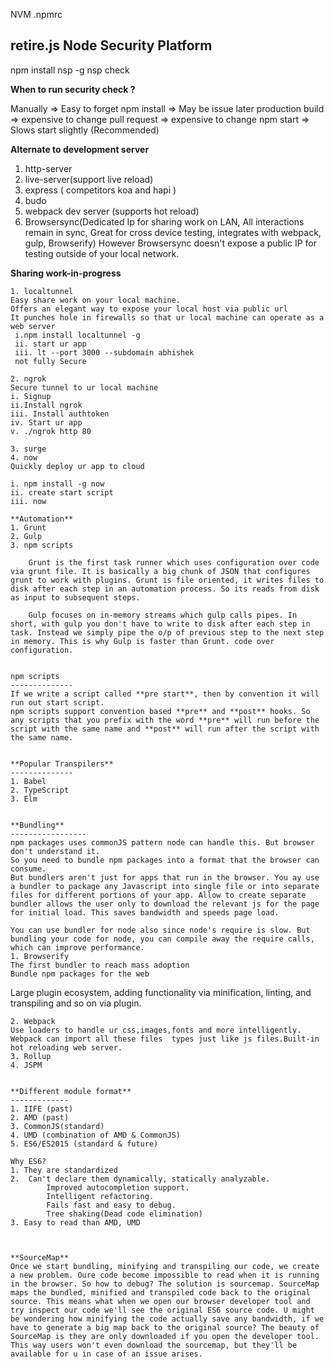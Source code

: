 
NVM
.npmrc


retire.js
Node Security Platform
-------------------------
npm install nsp -g
nsp check


**When to run security check ?**

Manually => Easy to forget
npm install => May be issue later
production build => expensive to change
pull request => expensive to change
npm start => Slows start slightly (Recommended) 


**Alternate to development server**
1. http-server
2. live-server(support live reload)
3. express ( competitors koa and hapi )
4. budo
5. webpack dev server (supports hot reload)
6. Browsersync(Dedicated Ip for sharing work on LAN, All interactions remain in sync, 
	Great for cross device testing, integrates with webpack, gulp, Browserify)
	However Browsersync doesn't expose a public IP for testing outside of your local network.
	
	
**Sharing work-in-progress** 

	1. localtunnel
	Easy share work on your local machine.
	Offers an elegant way to expose your local host via public url
	It punches hole in firewalls so that ur local machine can operate as a web server
	 i.npm install localtunnel -g
	 ii. start ur app
	 iii. lt --port 3000 --subdomain abhishek
	 not fully Secure
	
	2. ngrok
	Secure tunnel to ur local machine
	i. Signup
	ii.Install ngrok
	iii. Install authtoken
	iv. Start ur app
	v. ./ngrok http 80
	
	3. surge
	4. now
	Quickly deploy ur app to cloud
	
	i. npm install -g now
	ii. create start script
	iii. now 
	
	**Automation**
	1. Grunt
	2. Gulp
	3. npm scripts
	
	 	Grunt is the first task runner which uses configuration over code via grunt file. It is basically a big chunk of JSON that configures grunt to work with plugins. Grunt is file oriented, it writes files to disk after each step in an automation process. So its reads from disk as input to subsequent steps.
		
		Gulp focuses on in-memory streams which gulp calls pipes. In short, with gulp you don't have to write to disk after each step in task. Instead we simply pipe the o/p of previous step to the next step in memory. This is why Gulp is faster than Grunt. code over configuration.
		
		
	npm scripts
	--------------
	If we write a script called **pre start**, then by convention it will run out start script.
	npm scripts support convention based **pre** and **post** hooks. So any scripts that you prefix with the word **pre** will run before the script with the same name and **post** will run after the script with the same name.
	
	
	**Popular Transpilers**
	--------------
	1. Babel
	2. TypeScript
	3. Elm
	
	
	**Bundling**
	-----------------
	npm packages uses commonJS pattern node can handle this. But browser don't understand it.
	So you need to bundle npm packages into a format that the browser can consume.
	But bundlers aren't just for apps that run in the browser. You ay use a bundler to package any Javascript into single file or into separate files for different portions of your app. Allow to create separate bundler allows the user only to download the relevant js for the page for initial load. This saves bandwidth and speeds page load.
	
	You can use bundler for node also since node's require is slow. But bundling your code for node, you can compile away the require calls, which can improve performance.
	1. Browserify
	The first bundler to reach mass adoption
	Bundle npm packages for the web 
  Large plugin ecosystem, adding functionality via minification, linting, and transpiling and so on via plugin.
	
	2. Webpack
	Use loaders to handle ur css,images,fonts and more intelligently. Webpack can import all these files  types just like js files.Built-in hot reloading web server. 
	3. Rollup
	4. JSPM
	
	
	**Different module format**
	-------------
	1. IIFE (past)
	2. AMD (past)
	3. CommonJS(standard)
	4. UMD (combination of AMD & CommonJS)
	5. ES6/ES2015 (standard & future)
	
	Why ES6?
	1. They are standardized
	2.  Can't declare them dynamically, statically analyzable.
			Improved autocompletion support.
			Intelligent refactoring.
			Fails fast and easy to debug.
			Tree shaking(Dead code elimination)
	3. Easy to read than AMD, UMD
	
	
	
	**SourceMap**
	Once we start bundling, minifying and transpiling our code, we create a new problem. Oure code become impossible to read when it is running in the browser. So how to debug? The solution is sourcemap. SourceMap maps the bundled, minified and transpiled code back to the original source. This means what when we open our browser developer tool and try inspect our code we'll see the original ES6 source code. U might be wondering how minifying the code actually save any bandwidth, if we have to generate a big map back to the original source? The beauty of SourceMap is they are only downloaded if you open the developer tool. This way users won't even download the sourcemap, but they'll be available for u in case of an issue arises.
